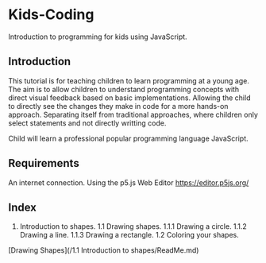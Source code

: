 # Kids-Coding
Introduction to programming for kids using JavaScript.

## Introduction
This tutorial is for teaching children to learn programming at a young age. The aim is to allow children to understand programming concepts with direct visual feedback based on basic implementations. Allowing the child to directly see the changes they make in code for a more hands-on approach. Separating itself from traditional approaches, where children only select statements and not directly writting code.

Child will learn a professional popular programming language JavaScript.
 
## Requirements
An internet connection.
Using the p5.js Web Editor https://editor.p5js.org/
 
## Index
1. Introduction to shapes.
 1.1 Drawing shapes.
  1.1.1 Drawing a circle.
  1.1.2 Drawing a line.
  1.1.3 Drawing a rectangle.
 1.2 Coloring your shapes.

[Drawing Shapes](/1.1 Introduction to shapes/ReadMe.md)
